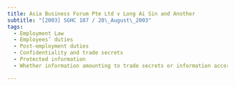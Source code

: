 ```yaml
---
title: Asia Business Forum Pte Ltd v Long Ai Sin and Another 
subtitle: "[2003] SGHC 187 / 28\_August\_2003"
tags:
  - Employment Law
  - Employees’ duties
  - Post-employment duties
  - Confidentiality and trade secrets
  - Protected information
  - Whether information amounting to trade secrets or information accorded protection as trade secrets

---
```


